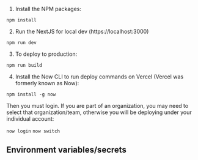 1. Install the NPM packages:

`npm install`

2. Run the NextJS for local dev (https://localhost:3000)

`npm run dev`


3. To deploy to production:

`npm run build`


4. Install the Now CLI to run deploy commands on Vercel (Vercel was formerly known as Now):

`npm install -g now`

Then you must login. If you are part of an organization, you may need to select that organization/team, otherwise you
will be deploying under your individual account:

`now login`
`now switch`

## Environment variables/secrets


